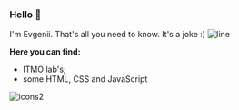 
### Hello 👋

I'm Evgenii. That's all you need to know.
It's a joke :)
![line](https://user-images.githubusercontent.com/115372801/228603269-91f18800-14b4-4ea0-b7a9-165e7203690d.png)





**Here you can find:**
- ITMO lab's;
- some HTML, CSS and JavaScript

![icons2](https://user-images.githubusercontent.com/115372801/228607525-fcdaa287-6cbc-44fa-aff7-cc2759766bad.png)


